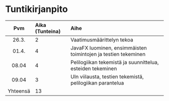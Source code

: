 ﻿# Tuntikirjanpito

| Pvm       | Aika (Tunteina) | Aihe                      |
| :----:    |:-----           | :-----                    |
| 26.3.     | 2               | Vaatimusmäärittelyn tekoa |
| 01.4.     | 4               | JavaFX luominen, ensimmäisten toimintojen ja testien tekeminen|
| 08.04     | 4               | Pelilogiikan tekemistä ja suunnittelua, esteiden tekeminen|
| 09.04     | 3               | UIn viilausta, testien tekemistä, pelilogiikan parantelua|
| Yhteensä  | 13              | 		                       |